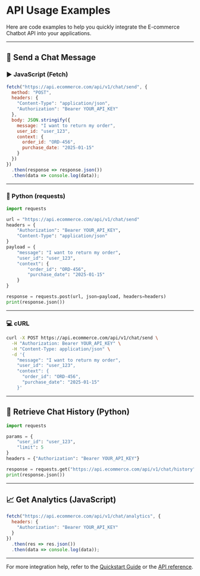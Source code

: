 # API Usage Examples

Here are code examples to help you quickly integrate the E-commerce Chatbot API into your applications.

---

## 💬 Send a Chat Message

### ▶️ JavaScript (Fetch)

```javascript
fetch("https://api.ecommerce.com/api/v1/chat/send", {
  method: "POST",
  headers: {
    "Content-Type": "application/json",
    "Authorization": "Bearer YOUR_API_KEY"
  },
  body: JSON.stringify({
    message: "I want to return my order",
    user_id: "user_123",
    context: {
      order_id: "ORD-456",
      purchase_date: "2025-01-15"
    }
  })
})
  .then(response => response.json())
  .then(data => console.log(data));
```

---

### 🐍 Python (requests)

```py
import requests

url = "https://api.ecommerce.com/api/v1/chat/send"
headers = {
    "Authorization": "Bearer YOUR_API_KEY",
    "Content-Type": "application/json"
}
payload = {
    "message": "I want to return my order",
    "user_id": "user_123",
    "context": {
        "order_id": "ORD-456",
        "purchase_date": "2025-01-15"
    }
}

response = requests.post(url, json=payload, headers=headers)
print(response.json())
```

---

### 💻 cURL

```bash
curl -X POST https://api.ecommerce.com/api/v1/chat/send \
  -H "Authorization: Bearer YOUR_API_KEY" \
  -H "Content-Type: application/json" \
  -d '{
    "message": "I want to return my order",
    "user_id": "user_123",
    "context": {
      "order_id": "ORD-456",
      "purchase_date": "2025-01-15"
    }'
```

---

## 📜 Retrieve Chat History (Python)

```py
import requests

params = {
    "user_id": "user_123",
    "limit": 5
}
headers = {"Authorization": "Bearer YOUR_API_KEY"}

response = requests.get("https://api.ecommerce.com/api/v1/chat/history", params=params, headers=headers)
print(response.json())
```

---

## 📈 Get Analytics (JavaScript)

```js
fetch("https://api.ecommerce.com/api/v1/chat/analytics", {
  headers: {
    "Authorization": "Bearer YOUR_API_KEY"
  }
})
  .then(res => res.json())
  .then(data => console.log(data));
```

---

For more integration help, refer to the [Quickstart Guide](quickstart.md) or the [API reference](api/chat_send.md).
